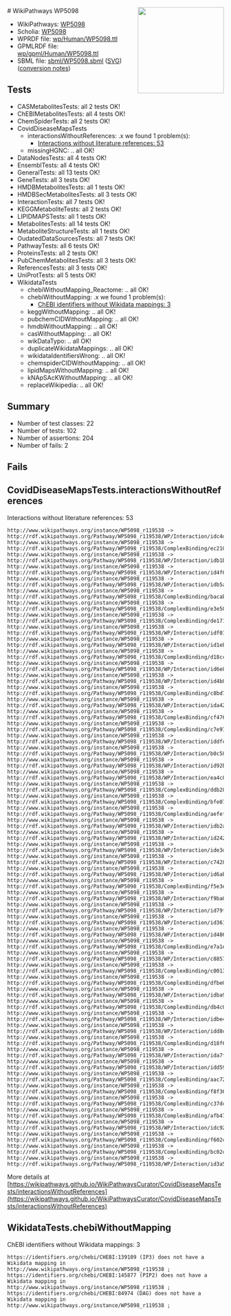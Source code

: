 <img style="float: right; width: 200px" src="../logo.png" />
# WikiPathways WP5098

* WikiPathways: [WP5098](https://identifiers.org/wikipathways:WP5098)
* Scholia: [WP5098](https://scholia.toolforge.org/wikipathways/WP5098)
* WPRDF file: [wp/Human/WP5098.ttl](../wp/Human/WP5098.ttl)
* GPMLRDF file: [wp/gpml/Human/WP5098.ttl](../wp/gpml/Human/WP5098.ttl)
* SBML file: [sbml/WP5098.sbml](../sbml/WP5098.sbml) ([SVG](../sbml/WP5098.svg)) ([conversion notes](../sbml/WP5098.txt))

## Tests
* CASMetabolitesTests: all 2 tests OK!
* ChEBIMetabolitesTests: all 4 tests OK!
* ChemSpiderTests: all 2 tests OK!
* CovidDiseaseMapsTests
    * interactionsWithoutReferences: .x we found 1 problem(s):
        * [Interactions without literature references: 53](#9701cd60)
    * missingHGNC: .. all OK!
* DataNodesTests: all 4 tests OK!
* EnsemblTests: all 4 tests OK!
* GeneralTests: all 13 tests OK!
* GeneTests: all 3 tests OK!
* HMDBMetabolitesTests: all 1 tests OK!
* HMDBSecMetabolitesTests: all 3 tests OK!
* InteractionTests: all 7 tests OK!
* KEGGMetaboliteTests: all 2 tests OK!
* LIPIDMAPSTests: all 1 tests OK!
* MetabolitesTests: all 14 tests OK!
* MetaboliteStructureTests: all 1 tests OK!
* OudatedDataSourcesTests: all 7 tests OK!
* PathwayTests: all 6 tests OK!
* ProteinsTests: all 2 tests OK!
* PubChemMetabolitesTests: all 3 tests OK!
* ReferencesTests: all 3 tests OK!
* UniProtTests: all 5 tests OK!
* WikidataTests
    * chebiWithoutMapping_Reactome: .. all OK!
    * chebiWithoutMapping: .x we found 1 problem(s):
        * [ChEBI identifiers without Wikidata mappings: 3](#a8d554cf)
    * keggWithoutMapping: .. all OK!
    * pubchemCIDWithoutMapping: .. all OK!
    * hmdbWithoutMapping: .. all OK!
    * casWithoutMapping: .. all OK!
    * wikDataTypo: .. all OK!
    * duplicateWikidataMappings: .. all OK!
    * wikidataIdentifiersWrong: .. all OK!
    * chemspiderCIDWithoutMapping: .. all OK!
    * lipidMapsWithoutMapping: .. all OK!
    * kNApSAcKWithoutMapping: .. all OK!
    * replaceWikipedia: .. all OK!


## Summary

* Number of test classes: 22
* Number of tests: 102
* Number of assertions: 204
* Number of fails: 2

## Fails

<a name="9701cd60" />

## CovidDiseaseMapsTests.interactionsWithoutReferences

Interactions without literature references: 53
```
http://www.wikipathways.org/instance/WP5098_r119538 -> http://rdf.wikipathways.org/Pathway/WP5098_r119538/WP/Interaction/idc4d106af
http://www.wikipathways.org/instance/WP5098_r119538 -> http://rdf.wikipathways.org/Pathway/WP5098_r119538/ComplexBinding/ec210
http://www.wikipathways.org/instance/WP5098_r119538 -> http://rdf.wikipathways.org/Pathway/WP5098_r119538/WP/Interaction/idb1b54847
http://www.wikipathways.org/instance/WP5098_r119538 -> http://rdf.wikipathways.org/Pathway/WP5098_r119538/WP/Interaction/id4f650a03
http://www.wikipathways.org/instance/WP5098_r119538 -> http://rdf.wikipathways.org/Pathway/WP5098_r119538/WP/Interaction/idb5a40401
http://www.wikipathways.org/instance/WP5098_r119538 -> http://rdf.wikipathways.org/Pathway/WP5098_r119538/ComplexBinding/bacab
http://www.wikipathways.org/instance/WP5098_r119538 -> http://rdf.wikipathways.org/Pathway/WP5098_r119538/ComplexBinding/e3e50
http://www.wikipathways.org/instance/WP5098_r119538 -> http://rdf.wikipathways.org/Pathway/WP5098_r119538/ComplexBinding/de171
http://www.wikipathways.org/instance/WP5098_r119538 -> http://rdf.wikipathways.org/Pathway/WP5098_r119538/WP/Interaction/idf018b9aa
http://www.wikipathways.org/instance/WP5098_r119538 -> http://rdf.wikipathways.org/Pathway/WP5098_r119538/WP/Interaction/id1ebf349f
http://www.wikipathways.org/instance/WP5098_r119538 -> http://rdf.wikipathways.org/Pathway/WP5098_r119538/ComplexBinding/d18cc
http://www.wikipathways.org/instance/WP5098_r119538 -> http://rdf.wikipathways.org/Pathway/WP5098_r119538/WP/Interaction/id6e8b4cd
http://www.wikipathways.org/instance/WP5098_r119538 -> http://rdf.wikipathways.org/Pathway/WP5098_r119538/WP/Interaction/id4b84b43
http://www.wikipathways.org/instance/WP5098_r119538 -> http://rdf.wikipathways.org/Pathway/WP5098_r119538/ComplexBinding/c8bd7
http://www.wikipathways.org/instance/WP5098_r119538 -> http://rdf.wikipathways.org/Pathway/WP5098_r119538/WP/Interaction/ida42d85bc
http://www.wikipathways.org/instance/WP5098_r119538 -> http://rdf.wikipathways.org/Pathway/WP5098_r119538/ComplexBinding/cf476
http://www.wikipathways.org/instance/WP5098_r119538 -> http://rdf.wikipathways.org/Pathway/WP5098_r119538/ComplexBinding/c7e97
http://www.wikipathways.org/instance/WP5098_r119538 -> http://rdf.wikipathways.org/Pathway/WP5098_r119538/WP/Interaction/iddfca0d3d
http://www.wikipathways.org/instance/WP5098_r119538 -> http://rdf.wikipathways.org/Pathway/WP5098_r119538/WP/Interaction/b0c58
http://www.wikipathways.org/instance/WP5098_r119538 -> http://rdf.wikipathways.org/Pathway/WP5098_r119538/WP/Interaction/id92b5491d
http://www.wikipathways.org/instance/WP5098_r119538 -> http://rdf.wikipathways.org/Pathway/WP5098_r119538/WP/Interaction/ea4c8
http://www.wikipathways.org/instance/WP5098_r119538 -> http://rdf.wikipathways.org/Pathway/WP5098_r119538/ComplexBinding/ddb28
http://www.wikipathways.org/instance/WP5098_r119538 -> http://rdf.wikipathways.org/Pathway/WP5098_r119538/ComplexBinding/bfe07
http://www.wikipathways.org/instance/WP5098_r119538 -> http://rdf.wikipathways.org/Pathway/WP5098_r119538/ComplexBinding/aefef
http://www.wikipathways.org/instance/WP5098_r119538 -> http://rdf.wikipathways.org/Pathway/WP5098_r119538/WP/Interaction/idb2afa47
http://www.wikipathways.org/instance/WP5098_r119538 -> http://rdf.wikipathways.org/Pathway/WP5098_r119538/WP/Interaction/id2427873f
http://www.wikipathways.org/instance/WP5098_r119538 -> http://rdf.wikipathways.org/Pathway/WP5098_r119538/WP/Interaction/ide3db8c55
http://www.wikipathways.org/instance/WP5098_r119538 -> http://rdf.wikipathways.org/Pathway/WP5098_r119538/WP/Interaction/c7428
http://www.wikipathways.org/instance/WP5098_r119538 -> http://rdf.wikipathways.org/Pathway/WP5098_r119538/WP/Interaction/id6abffb2c
http://www.wikipathways.org/instance/WP5098_r119538 -> http://rdf.wikipathways.org/Pathway/WP5098_r119538/ComplexBinding/f5e3e
http://www.wikipathways.org/instance/WP5098_r119538 -> http://rdf.wikipathways.org/Pathway/WP5098_r119538/WP/Interaction/f9ba0
http://www.wikipathways.org/instance/WP5098_r119538 -> http://rdf.wikipathways.org/Pathway/WP5098_r119538/WP/Interaction/id79f6165
http://www.wikipathways.org/instance/WP5098_r119538 -> http://rdf.wikipathways.org/Pathway/WP5098_r119538/WP/Interaction/id361cfed2
http://www.wikipathways.org/instance/WP5098_r119538 -> http://rdf.wikipathways.org/Pathway/WP5098_r119538/WP/Interaction/id4864639c
http://www.wikipathways.org/instance/WP5098_r119538 -> http://rdf.wikipathways.org/Pathway/WP5098_r119538/ComplexBinding/e7a1e
http://www.wikipathways.org/instance/WP5098_r119538 -> http://rdf.wikipathways.org/Pathway/WP5098_r119538/WP/Interaction/c8857
http://www.wikipathways.org/instance/WP5098_r119538 -> http://rdf.wikipathways.org/Pathway/WP5098_r119538/ComplexBinding/c0013
http://www.wikipathways.org/instance/WP5098_r119538 -> http://rdf.wikipathways.org/Pathway/WP5098_r119538/ComplexBinding/dfbe0
http://www.wikipathways.org/instance/WP5098_r119538 -> http://rdf.wikipathways.org/Pathway/WP5098_r119538/WP/Interaction/idba91971b
http://www.wikipathways.org/instance/WP5098_r119538 -> http://rdf.wikipathways.org/Pathway/WP5098_r119538/ComplexBinding/db4c0
http://www.wikipathways.org/instance/WP5098_r119538 -> http://rdf.wikipathways.org/Pathway/WP5098_r119538/WP/Interaction/idbe467704
http://www.wikipathways.org/instance/WP5098_r119538 -> http://rdf.wikipathways.org/Pathway/WP5098_r119538/WP/Interaction/idd8c4d3f
http://www.wikipathways.org/instance/WP5098_r119538 -> http://rdf.wikipathways.org/Pathway/WP5098_r119538/ComplexBinding/d18f6
http://www.wikipathways.org/instance/WP5098_r119538 -> http://rdf.wikipathways.org/Pathway/WP5098_r119538/WP/Interaction/ida7f3f815
http://www.wikipathways.org/instance/WP5098_r119538 -> http://rdf.wikipathways.org/Pathway/WP5098_r119538/WP/Interaction/idd590bb87
http://www.wikipathways.org/instance/WP5098_r119538 -> http://rdf.wikipathways.org/Pathway/WP5098_r119538/ComplexBinding/aac72
http://www.wikipathways.org/instance/WP5098_r119538 -> http://rdf.wikipathways.org/Pathway/WP5098_r119538/ComplexBinding/f8f36
http://www.wikipathways.org/instance/WP5098_r119538 -> http://rdf.wikipathways.org/Pathway/WP5098_r119538/ComplexBinding/c37dc
http://www.wikipathways.org/instance/WP5098_r119538 -> http://rdf.wikipathways.org/Pathway/WP5098_r119538/ComplexBinding/afb47
http://www.wikipathways.org/instance/WP5098_r119538 -> http://rdf.wikipathways.org/Pathway/WP5098_r119538/WP/Interaction/idc921837b
http://www.wikipathways.org/instance/WP5098_r119538 -> http://rdf.wikipathways.org/Pathway/WP5098_r119538/ComplexBinding/f602c
http://www.wikipathways.org/instance/WP5098_r119538 -> http://rdf.wikipathways.org/Pathway/WP5098_r119538/ComplexBinding/bc02c
http://www.wikipathways.org/instance/WP5098_r119538 -> http://rdf.wikipathways.org/Pathway/WP5098_r119538/WP/Interaction/id3a58afa7
```

More details at [https://wikipathways.github.io/WikiPathwaysCurator/CovidDiseaseMapsTests/interactionsWithoutReferences](https://wikipathways.github.io/WikiPathwaysCurator/CovidDiseaseMapsTests/interactionsWithoutReferences)

<a name="a8d554cf" />

## WikidataTests.chebiWithoutMapping

ChEBI identifiers without Wikidata mappings: 3
```
https://identifiers.org/chebi/CHEBI:139109 (IP3) does not have a Wikidata mapping in http://www.wikipathways.org/instance/WP5098_r119538 ; 
https://identifiers.org/chebi/CHEBI:145877 (PIP2) does not have a Wikidata mapping in http://www.wikipathways.org/instance/WP5098_r119538 ; 
https://identifiers.org/chebi/CHEBI:84974 (DAG) does not have a Wikidata mapping in http://www.wikipathways.org/instance/WP5098_r119538 ; 
```

